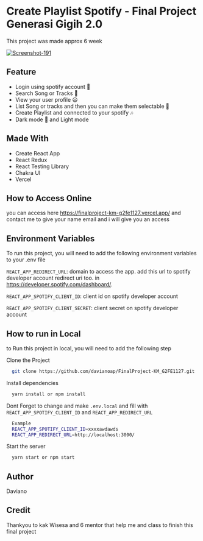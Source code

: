 # Create Playlist Spotify - Final Project Generasi Gigih 2.0

This project was made approx 6 week

<a href="https://ibb.co/YWkgCvQ"><img src="https://i.ibb.co/mBqpjQT/Screenshot-191.png" alt="Screenshot-191" border="0"></a>

## Feature

- Login using spotify account 🚀
- Search Song or Tracks 🎵
- View your user profile 😃
- List Song or tracks and then you can make them selectable 🤗
- Create Playlist and connected to your spotify 🎶
- Dark mode 🌙 and Light mode 

## Made With

- Create React App
- React Redux
- React Testing Library
- Chakra UI
- Vercel

## How to Access Online

you can access here https://finalproject-km-g2fe1127.vercel.app/ and contact me to give your name email and i will give you an access 


## Environment Variables

To run this project, you will need to add the following environment variables to your .env file

`REACT_APP_REDIRECT_URL`: domain to access the app. add this url to spotify developer account redirect uri too. in https://developer.spotify.com/dashboard/.

`REACT_APP_SPOTIFY_CLIENT_ID`: client id on spotify developer account

`REACT_APP_SPOTIFY_CLIENT_SECRET`: client secret on spotify developer account

## How to run in Local

to Run this project in local, you will need to add the following step

Clone the Project
```bash
  git clone https://github.com/davianoap/FinalProject-KM_G2FE1127.git
```
Install dependencies

```bash
  yarn install or npm install
```
Dont Forget to change and make `.env.local` and fill with `REACT_APP_SPOTIFY_CLIENT_ID` and `REACT_APP_REDIRECT_URL`

```bash
  Example
  REACT_APP_SPOTIFY_CLIENT_ID=xxxxawdawds
  REACT_APP_REDIRECT_URL=http://localhost:3000/
```

Start the server

```bash
  yarn start or npm start
```

## Author

Daviano

## Credit

Thankyou to kak Wisesa and 6 mentor that help me and class to finish this final project